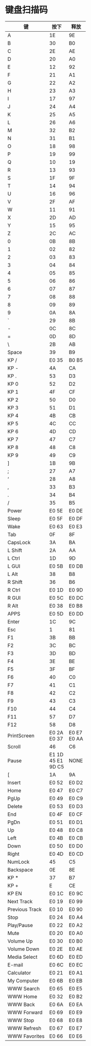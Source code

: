 # 键盘扫描码

| 键 | 按下 | 释放 |
|---|---|---|
| A | 1E | 9E |
| B | 30 | B0 |
| C | 2E | AE |
| D | 20 | A0 |
| E | 12 | 92 |
| F | 21 | A1 |
| G | 22 | A2 |
| H | 23 | A3 |
| I | 17 | 97 |
| J | 24 | A4 |
| K | 25 | A5 |
| L | 26 | A6 |
| M | 32 | B2 |
| N | 31 | B1 |
| O | 18 | 98 |
| P | 19 | 99 |
| Q | 10 | 19 |
| R | 13 | 93 |
| S | 1F | 9F |
| T | 14 | 94 |
| U | 16 | 96 |
| V | 2F | AF |
| W | 11 | 91 |
| X | 2D | AD |
| Y | 15 | 95 |
| Z | 2C | AC |
| 0 | 0B | 8B |
| 1 | 02 | 82 |
| 2 | 03 | 83 |
| 3 | 04 | 84 |
| 4 | 05 | 85 |
| 5 | 06 | 86 |
| 6 | 07 | 87 |
| 7 | 08 | 88 |
| 8 | 09 | 89 |
| 9 | 0A | 8A |
| ` | 29 | 8B |
| - | 0C | 8C |
| = | 0D | 8D |
| \ | 2B | AB |
| Space | 39 | B9 |
| KP / | E0 35 | B0 B5 |
| KP - | 4A | CA |
| KP . | 53 | D3 |
| KP 0 | 52 | D2 |
| KP 1 | 4F | CF |
| KP 2 | 50 | D0 |
| KP 3 | 51 | D1 |
| KP 4 | 4B | CB |
| KP 5 | 4C | CC |
| KP 6 | 4D | CD |
| KP 7 | 47 | C7 |
| KP 8 | 48 | C8 |
| KP 9 | 49 | C9 |
| ] | 1B | 9B |
| ; | 27 | A7 |
| ‘ | 28 | A8 |
| , | 33 | B3 |
| . | 34 | B4 |
| / | 35 | B5 |
| Power | E0 5E | E0 DE |
| Sleep | E0 5F | E0 DF |
| Wake | E0 63 | E0 E3 |
| Tab | 0F | 8F |
| CapsLock | 3A | BA |
| L Shift | 2A | AA |
| L Ctrl | 1D | 9D |
| L GUI | E0 5B | E0 DB |
| L Alt | 38 | B8 |
| R Shift | 36 | B6 |
| R Ctrl | E0 1D | E0 9D |
| R GUI | E0 5C | E0 DC |
| R Alt | E0 38 | E0 B8 |
| APPS | E0 5D | E0 DD |
| Enter | 1C | 9C |
| Esc | 1 | 81 |
| F1 | 3B | BB |
| F2 | 3C | BC |
| F3 | 3D | BD |
| F4 | 3E | BE |
| F5 | 3F | BF |
| F6 | 40 | C0 |
| F7 | 41 | C1 |
| F8 | 42 | C2 |
| F9 | 43 | C3 |
| F10 | 44 | C4 |
| F11 | 57 | D7 |
| F12 | 58 | D8 |
| PrintScreen | E0 2A<br/>E0 37 | E0 E7<br/>E0 AA |
| Scroll | 46 | C6 |
| Pause | E1 1D<br/>45 E1<br/>9D C5 | NONE |
| [ | 1A | 9A |
| Insert | E0 52 | E0 D2 |
| Home | E0 47 | E0 C7 |
| PgUp | E0 49 | E0 C9 |
| Delete | E0 53 | E0 D3 |
| End | E0 4F | E0 CF |
| PgDn | E0 51 | E0 D1 |
| Up | E0 48 | E0 C8 |
| Left | E0 4B | E0 CB |
| Down | E0 50 | E0 D0 |
| Right | E0 4D | E0 CD |
| NumLock | 45 | C5 |
| Backspace | 0E | 8E |
| KP * | 37 | B7 |
| KP + | E | CE |
| KP EN | E0 1C | E0 9C |
| Next Track | E0 19 | E0 99 |
| Previous Track | E0 10 | E0 90 |
| Stop | E0 24 | E0 A4 |
| Play/Pause | E0 22 | E0 A2 |
| Mute | E0 20 | E0 A0 |
| Volume Up | E0 30 | E0 B0 |
| Volume Down | E0 2E | E0 AE |
| Media Select | E0 6D | E0 ED |
| E-mail | E0 6C | E0 EC |
| Calculator | E0 21 | E0 A1 |
| My Computer | E0 6B | E0 EB |
| WWW Search | E0 65 | E0 E5 |
| WWW Home | E0 32 | E0 B2 |
| WWW Back | E0 6A | E0 EA |
| WWW Forward | E0 69 | E0 E9 |
| WWW Stop | E0 68 | E0 E8 |
| WWW Refresh | E0 67 | E0 E7 |
| WWW Favorites | E0 66 | E0 E6 |